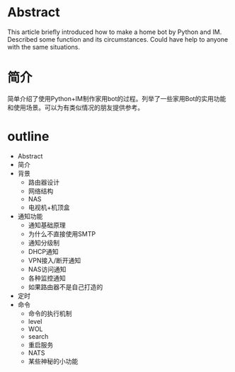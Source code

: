 # Abstract

This article briefly introduced how to make a home bot by Python and IM. Described some function and its circumstances. Could have help to anyone with the same situations.

# 简介

简单介绍了使用Python+IM制作家用bot的过程。列举了一些家用Bot的实用功能和使用场景。可以为有类似情况的朋友提供参考。

# outline

* Abstract
* 简介
* 背景
  * 路由器设计
  * 网络结构
  * NAS
  * 电视机+机顶盒
* 通知功能
  * 通知基础原理
  * 为什么不直接使用SMTP
  * 通知分级制
  * DHCP通知
  * VPN接入/断开通知
  * NAS访问通知
  * 各种监控通知
  * 如果路由器不是自己打造的
* 定时
* 命令
  * 命令的执行机制
  * level
  * WOL
  * search
  * 重启服务
  * NATS
  * 某些神秘的小功能
